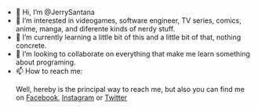 - 👋 Hi, I’m @JerrySantana
- 👀 I’m interested in videogames, software engineer, TV series, comics, anime, manga, and diferente kinds of nerdy stuff.
- 🌱 I’m currently learning a little bit of this and a little bit of that, nothing concrete.
- 💞️ I’m looking to collaborate on everything that make me learn something about programing.
- 📫 How to reach me: <p> Well, hereby is the principal way to reach me, but also you can find me on <a href="https://www.facebook.com/gerardo.santana.16144/">Facebook</a>, <a href="https://www.instagram.com/gerry_santana97/">Instagram</a> or <a href="https://twitter.com/Gerry_Santana">Twitter</a> </p>

<!---
JerrySantana/JerrySantana is a ✨ special ✨ repository because its `README.md` (this file) appears on your GitHub profile.
You can click the Preview link to take a look at your changes.
--->
